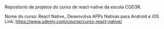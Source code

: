 Repositorio de projetos do curso de react-native da escola COD3R.

Nome do curso: React Native_ Desenvolva APPs Nativas para Android e iOS
Link: https://www.udemy.com/course/curso-react-native/

